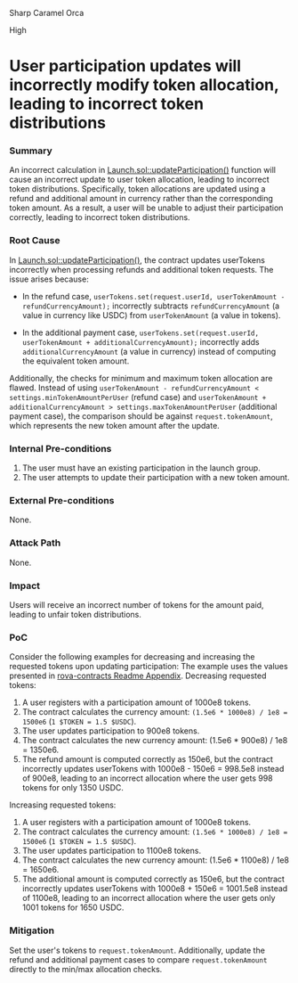 Sharp Caramel Orca

High

# User participation updates will incorrectly modify token allocation, leading to incorrect token distributions

### Summary

An incorrect calculation in [Launch.sol::updateParticipation()](https://github.com/sherlock-audit/2025-02-rova/blob/main/rova-contracts/src/Launch.sol#L351-L377) function will cause an incorrect update to user token allocation, leading to incorrect token distributions. Specifically, token allocations are updated using a refund and additional amount in currency rather than the corresponding token amount. As a result, a user will be unable to adjust their participation correctly,  leading to incorrect token distributions.

### Root Cause

In [Launch.sol::updateParticipation()](https://github.com/sherlock-audit/2025-02-rova/blob/main/rova-contracts/src/Launch.sol#L351-L377), the contract updates userTokens incorrectly when processing refunds and additional token requests. The issue arises because:

- In the refund case, `userTokens.set(request.userId, userTokenAmount - refundCurrencyAmount);` incorrectly subtracts `refundCurrencyAmount` (a value in currency like USDC) from `userTokenAmount` (a value in tokens).

- In the additional payment case, `userTokens.set(request.userId, userTokenAmount + additionalCurrencyAmount);` incorrectly adds `additionalCurrencyAmount` (a value in currency) instead of computing the equivalent token amount.

Additionally, the checks for minimum and maximum token allocation are flawed. Instead of using `userTokenAmount - refundCurrencyAmount < settings.minTokenAmountPerUser` (refund case) and `userTokenAmount + additionalCurrencyAmount > settings.maxTokenAmountPerUser` (additional payment case), the comparison should be against `request.tokenAmount`, which represents the new token amount after the update.

### Internal Pre-conditions

1. The user must have an existing participation in the launch group.
2. The user attempts to update their participation with a new token amount.

### External Pre-conditions

None.

### Attack Path

None.

### Impact

Users will receive an incorrect number of tokens for the amount paid, leading to unfair token distributions.

### PoC

Consider the following examples for decreasing and increasing the requested tokens upon updating participation:
The example uses the values presented in [rova-contracts Readme Appendix](https://github.com/dpm-labs/rova-contracts/tree/main?tab=readme-ov-file#appendix).
Decreasing requested tokens:
1. A user registers with a participation amount of 1000e8 tokens.
2. The contract calculates the currency amount: `(1.5e6 * 1000e8) / 1e8 = 1500e6` (`1 $TOKEN = 1.5 $USDC`).
3. The user updates participation to 900e8 tokens.
4. The contract calculates the new currency amount: (1.5e6 * 900e8) / 1e8 = 1350e6.
5. The refund amount is computed correctly as 150e6, but the contract incorrectly updates userTokens with 1000e8 - 150e6 = 998.5e8 instead of 900e8, leading to an incorrect allocation where the user gets 998 tokens for only 1350 USDC.

Increasing requested tokens:
1. A user registers with a participation amount of 1000e8 tokens.
2. The contract calculates the currency amount: `(1.5e6 * 1000e8) / 1e8 = 1500e6` (`1 $TOKEN = 1.5 $USDC`).
3. The user updates participation to 1100e8 tokens.
4. The contract calculates the new currency amount: (1.5e6 * 1100e8) / 1e8 = 1650e6.
5. The additional amount is computed correctly as 150e6, but the contract incorrectly updates userTokens with 1000e8 + 150e6 = 1001.5e8 instead of 1100e8, leading to an incorrect allocation where the user gets only 1001 tokens for 1650 USDC.

### Mitigation

Set the user's tokens to `request.tokenAmount`. Additionally, update the refund and additional payment cases to compare `request.tokenAmount` directly to the min/max allocation checks.